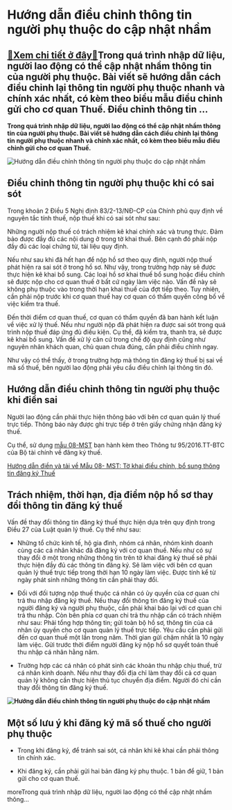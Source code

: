 Hướng dẫn điều chỉnh thông tin người phụ thuộc do cập nhật nhầm
===============================================================

[:gift:Xem chi tiết ở đây:gift:](https://hddtvn.com/huong-dan-dieu-chinh-thong-tin-nguoi-phu-thuoc-do-cap-nhat-nham/)Trong quá trình nhập dữ liệu, người lao động có thể cập nhật nhầm thông tin của người phụ thuộc. Bài viết sẽ hướng dẫn cách điều chỉnh lại thông tin người phụ thuộc nhanh và chính xác nhất, có kèm theo biểu mẫu điều chỉnh gửi cho cơ quan Thuế. Điều chỉnh thông tin …
--------------------------------------------------------------------------------------------------------------------------------------------------------------------------------------------------------------------------------------------------------------------------

**Trong quá trình nhập dữ liệu, người lao động có thể cập nhật nhầm thông tin của người phụ thuộc. Bài viết sẽ hướng dẫn cách điều chỉnh lại thông tin người phụ thuộc nhanh và chính xác nhất, có kèm theo biểu mẫu điều chỉnh gửi cho cơ quan Thuế.** 


![Hướng dẫn điều chỉnh thông tin người phụ thuộc do cập nhật nhầm](https://hddtvn.com/wp-content/uploads/2021/01/dieu-kien-de-giam-tru-gia-canh-cho-nguoi-phu-thuoc-1.jpg)


Điều chỉnh thông tin người phụ thuộc khi có sai sót
---------------------------------------------------


Trong khoản 2 Điều 5 Nghị định 83/2-13/NĐ-CP của Chính phủ quy định về nguyên tắc tính thuế, nộp thuế khi có sai sót như sau:


Những người nộp thuế có trách nhiệm kê khai chính xác và trung thực. Đảm bảo được đầy đủ các nội dung ở trong tờ khai thuế. Bên cạnh đó phải nộp đầy đủ các loại chứng từ, tài liệu quy định.


Nếu như sau khi đã hết hạn để nộp hồ sơ theo quy định, người nộp thuế phát hiện ra sai sót ở trong hồ sơ. Như vậy, trong trường hợp này sẽ được thực hiện kê khai bổ sung. Các loại hồ sơ khai thuế bổ sung hoặc điều chỉnh sẽ được nộp cho cơ quan thuế ở bất cứ ngày làm việc nào. Vấn đề này sẽ không phụ thuộc vào trong thời hạn khai thuế của đợt tiếp theo. Tuy nhiên, cần phải nộp trước khi cơ quan thuế hay cơ quan có thẩm quyền công bố về việc kiểm tra thuế.


Đến thời điểm cơ quan thuế, cơ quan có thẩm quyền đã ban hành kết luận về việc xử lý thuế. Nếu như người nộp đã phát hiện ra được sai sót trong quá trình nộp thuế đáp ứng đủ điều kiện. Cụ thể, đã kiểm tra, thanh tra, sẽ được kê khai bổ sung. Vấn đề xử lý căn cứ trong chế độ quy định cũng như nguyên nhân khách quan, chủ quan chưa đúng, cần phải điều chỉnh ngay.


Như vậy có thể thấy, ở trong trường hợp mà thông tin đăng ký thuế bị sai về mã số thuế, bên người lao động phải yêu cầu điều chỉnh lại thông tin đó.


Hướng dẫn điều chỉnh thông tin người phụ thuộc khi điền sai
-----------------------------------------------------------


Người lao động cần phải thực hiện thông báo với bên cơ quan quản lý thuế trực tiếp. Thông báo này được ghi trực tiếp ở trên giấy chứng nhận đăng ký thuế.


Cụ thể, sử dụng [mẫu 08-MST](https://drive.google.com/file/d/0B24q-XZt4667RV9VMHlfWG9sYk0/) ban hành kèm theo Thông tư 95/2016.TT-BTC của Bộ tài chính về đăng ký thuế.


[Hướng dẫn điền và tải về Mẫu 08- MST: Tờ khai điều chỉnh, bổ sung thông tin đăng ký Thuế](#)


Trách nhiệm, thời hạn, địa điểm nộp hồ sơ thay đổi thông tin đăng ký thuế
-------------------------------------------------------------------------


Vấn đề thay đổi thông tin đăng ký thuế thực hiện dựa trên quy định trong Điều 27 của Luật quản lý thuế. Cụ thể như sau:




* Những tổ chức kinh tế, hộ gia đình, nhóm cá nhân, nhóm kinh doanh cùng các cá nhân khác đã đăng ký với cơ quan thuế. Nếu như có sự thay đổi ở một trong những thông tin trên tờ khai đăng ký thuế sẽ phải thực hiện đầy đủ các thông tin đăng ký. Sẽ làm việc với bên cơ quan quản lý thuế trực tiếp trong thời hạn 10 ngày làm việc. Được tính kể từ ngày phát sinh những thông tin cần phải thay đổi.

* Đối với đối tượng nộp thuế thuộc cá nhân có ủy quyền của cơ quan chi trả thu nhập đăng ký thuế. Nếu thay đổi thông tin đăng ký thuế của người đăng ký và người phụ thuộc, cần phải khai báo lại với cơ quan chi trả thu nhập. Còn bên phía cơ quan chi trả thu nhập cần có trách nhiệm như sau: Phải tổng hợp thông tin; gửi toàn bộ hồ sơ, thông tin của cá nhân ủy quyền cho cơ quan quản lý thuế trực tiếp. Yêu cầu cần phải gửi đến cơ quan thuế một lần trong năm. Thời gian gửi chậm nhất là 10 ngày làm việc. Gửi trước thời điểm người đăng ký nộp hồ sơ quyết toán thuế thu nhập cá nhân hằng năm.

* Trường hợp các cá nhân có phát sinh các khoản thu nhập chịu thuế, trừ cá nhân kinh doanh. Nếu như thay đổi địa chỉ làm thay đổi cả cơ quan quản lý không cần thực hiện thủ tục chuyển địa điểm. Người đó chỉ cần thay đổi thông tin đăng ký thuế.



**![Hướng dẫn điều chỉnh thông tin người phụ thuộc do cập nhật nhầm](https://hddtvn.com/wp-content/uploads/2021/01/Sales-Tax-Small-Business.gif)**


Một số lưu ý khi đăng ký mã số thuế cho người phụ thuộc
-------------------------------------------------------




* Trong khi đăng ký, để tránh sai sót, cá nhân khi kê khai cần phải thông tin chính xác.

* Khi đăng ký, cần phải gửi hai bản đăng ký phụ thuộc. 1 bản để giữ, 1 bản gửi cho cơ quan thuế.



moreTrong quá trình nhập dữ liệu, người lao động có thể cập nhật nhầm thông…

